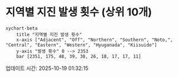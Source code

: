 # 지역별 지진 발생 횟수 (상위 10개)

```mermaid
xychart-beta
    title "지역별 지진 발생 횟수"
    x-axis ["Adjacent", "Off", "Northern", "Southern", "Noto,", "Central", "Eastern", "Western", "Hyuganada", "Kiisuido"]
    y-axis "발생 횟수" 0 --> 2353
    bar [2351, 175, 48, 39, 30, 26, 18, 17, 17, 11]
```

업데이트 시간: 2025-10-19 01:32:15
